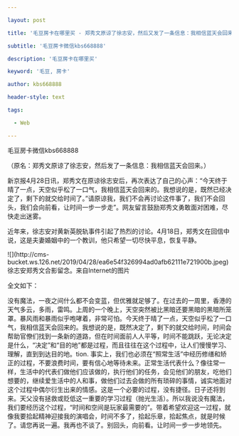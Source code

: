 ---
layout: post
title: '毛豆房卡在哪里买 - 郑秀文原谅了徐志安，然后又发了一条信息：我相信蓝天会回来的。'
subtitle: '毛豆房卡微信kbs668888'
description: '毛豆房卡在哪里买'
keyword: '毛豆, 房卡'
author: kbs668888
header-style: text
tags:
  - Web
---
毛豆房卡微信kbs668888

（原名：郑秀文原谅了徐志安，然后发了一条信息：我相信蓝天会回来。）

新京报4月28日讯，郑秀文在原谅徐志安后，再次表达了自己的心声：“今天终于晴了一点，天空似乎松了一口气，我相信蓝天会回来的。我想说的是，既然已经决定了，剩下的就交给时间了。”请原谅我，我们不会再讨论这件事了，我们不会回头，我们会向前看，让时间一步一步走”。网友留言鼓励郑秀文勇敢面对困难，尽快走出迷雾。

近年来，徐志安对黄新英脱轨事件引起了热烈的讨论。4月18日，郑秀文在回信中说，这是夫妻婚姻中的一个教训，他只希望一切尽快平息，恢复平静。

![](http://cms-
bucket.ws.126.net/2019/04/28/ea6e54f326994ad0afb62111e721900b.jpeg)徐志安郑秀文合影留念。来自Internet的图片

全文如下：

没有魔法，一夜之间什么都不会变蓝，但优雅就足够了。在过去的一周里，香港的天气多云，多雨，雷鸣。上周的一个晚上，天空突然被比黑暗还要黑暗的黑暗所笼罩。暴风雨和暴雨似乎咆哮着，非常可怕。今天终于晴了一点，天空似乎松了一口气，我相信蓝天会回来的。我想说的是，既然决定了，剩下的就交给时间，时间会帮助官僚们找到一条新的道路，但在时间面前人人平等，时间不能跳跃，无论决定是什么，“决定”和“目的地”都是过程，而且往往在这个过程中，让人们慢慢学习、理解，直到到达目的地。tion.
事实上，我们也必须在“照常生活”中经历修缮和矫正的过程，不要浪费时间，要有信心地等待未来。正常生活代表什么？像往常一样，生活中的代表们做他们应该做的，执行他们的任务，会见他们的朋友，吃他们想要的，继续爱生活中的人和事，做他们过去会做的所有琐碎的事情，诚实地面对这个过程中偶尔衍生出来的情感。这是一个必要的过程，没有捷径。日子还将到来。天父没有拯救或贬低这一重要的学习过程（抛光生活）。所以我说没有魔法，我们要经历这个过程，“时间和空间是玩家最需要的”。带着希望欢迎这一过程，就像我要拾起精神迎接我的演唱会，时间不多了，拾起乐章，拾起焦点，就是时候了。请您再说一遍。我再也不谈了。别回头，向前看。让时间一步一步地领先。

